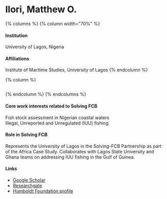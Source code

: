 # Ilori, Matthew O.

{% columns %}
{% column width="70%" %}
#### Institution

University of Lagos, Nigeria

#### Affiliations

Institute of Maritime Studies, University of Lagos
{% endcolumn %}

{% column %}
<figure><img src="https://raw.githubusercontent.com/Solving-FCB/docs/refs/heads/main/.img/ilori-matthew-o..webp" alt=""></figure>
{% endcolumn %}
{% endcolumns %}

#### Core work interests related to Solving FCB

Fish stock assessment in Nigerian coastal waters\
Illegal, Unreported and Unregulated (IUU) fishing

#### Role in Solving FCB

Represents the University of Lagos in the Solving-FCB Partnership as part of the Africa Case Study. Collaborates with Lagos State University and Ghana teams on addressing IUU fishing in the Gulf of Guinea.

#### Links

* [Google Scholar](https://scholar.google.com/citations?hl=en\&user=Tf4RNV4AAAAJ)
* [Researchgate](https://www.researchgate.net/profile/Matthew-Ilori)
* [Humboldt Foundation profile](https://www.humboldt-foundation.de/en/connect/explore-the-humboldt-network/singleview/1067626/prof-dr-matthew-olusoji-ilori)
